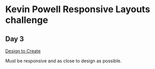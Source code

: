 # Kevin Powell Responsive Layouts challenge
## Day 3  
[Design to Create](https://courses.kevinpowell.co/rails/active_storage/blobs/redirect/eyJfcmFpbHMiOnsibWVzc2FnZSI6IkJBaHBBejQ4RkE9PSIsImV4cCI6bnVsbCwicHVyIjoiYmxvYl9pZCJ9fQ==--e4710d9bb41634aa2a3c2562eb1a9d585878ebe7/challenge-design-specs.pdf?disposition=attachment)

Must be responsive and as close to design as possible.